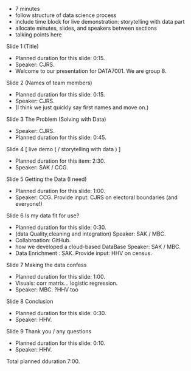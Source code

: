 * 7 minutes
* follow structure of data science process
* include time block for live demonstration: storytelling with data part
* allocate minutes, slides, and speakers between sections
* talking points here

Slide 1 (Title)
* Planned duration for this slide: 0:15.
* Speaker: CJRS.
* Welcome to our presentation for DATA7001. We are group 8.

Slide 2 (Names of team members)
* Planned duration for this slide: 0:15.
* Speaker: CJRS.
* (I think we just quickly say first names and move on.)

Slide 3 The Problem (Solving with Data)
* Speaker: CJRS.
* Planned duration for this slide: 0:45.

Slide 4 [ live demo ( / storytelling with data ) ]
* Planned duration for this item: 2:30.
* Speaker: SAK / CCG.

Slide 5 Getting the Data (I need)
* Planned duration for this slide: 1:00.
* Speaker: CCG. Provide input: CJRS on electoral boundaries (and everyone!)

Slide 6 Is my data fit for use?
* Planned duration for this slide: 0:30.
* (data Quality,cleaning and integration) Speaker: SAK / MBC.
* Collabroation: GitHub.
* how we developed a cloud-based DataBase Speaker: SAK / MBC.
* Data Enrichment : SAK. Provide input: HHV on census.

Slide 7 Making the data confess
* Planned duration for this slide: 1:00.
* Visuals: corr matrix... logistic regression.
* Speaker: MBC. ?HHV too

Slide 8 Conclusion
* Planned duration for this slide: 0:30.
* Speaker: HHV.

Slide 9 Thank you / any questions
* Planned duration for this slide: 0:10.
* Speaker: HHV.

Total planned dduration 7:00.
